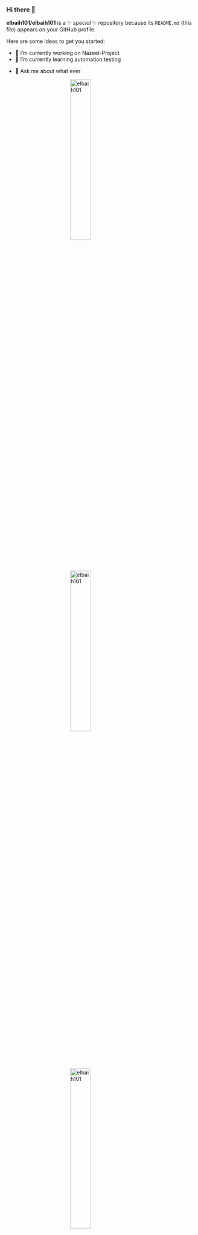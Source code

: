 ### Hi there 👋


**elbaih101/elbaih101** is a ✨ _special_ ✨ repository because its `README.md` (this file) appears on your GitHub profile.

Here are some ideas to get you started:

- 🔭 I’m currently working on Nazeel-Project
- 🌱 I’m currently learning automation testing
<!--- 👯 I’m looking to collaborate on ...-->
<!-- - 🤔 I’m looking for help with ... -->
- 💬 Ask me about what ever
<!-- - 📫 How to reach me: ...
- 😄 Pronouns: ...
- ⚡ Fun fact: ...-->

<p><img style="display: block; 
              align:left;
           margin-left: auto;
           margin-right: auto;
           width: 33%;" src="https://github-readme-stats.vercel.app/api/top-langs?username=elbaih101&show_icons=true&locale=en&layout=compact" alt="elbaih101" /></p>

<p><img style="display: block; 
           margin-left: auto;
           margin-right: auto;
           width: 33%;" src="https://github-readme-streak-stats.herokuapp.com/?user=elbaih101&" alt="elbaih101" /></p>
<p>&nbsp;<img style="display: block; 
           margin-left: auto;
           margin-right: auto;
           width: 33%;" src="https://github-readme-stats.vercel.app/api?username=elbaih101&show_icons=true&locale=en" alt="elbaih101" /></p>

